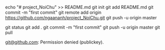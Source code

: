 echo "# project_NoiChu" >> README.md
git init
git add README.md
git commit -m "first commit"
git remote add origin https://github.com/ngaananh/project_NoiChu.git
git push -u origin master
                
                
git status
git add .
git commit -m "first commit"
git push -u origin master
git pull

git@github.com: Permission denied (publickey).